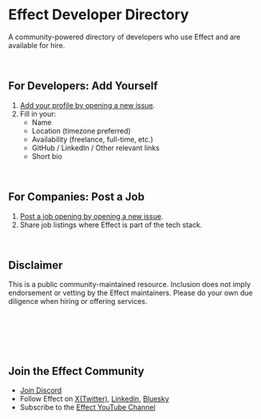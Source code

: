 # Effect Developer Directory
A community-powered directory of developers who use Effect and are available for hire.


&nbsp;
## For Developers: Add Yourself

1. [Add your profile by opening a new issue](https://github.com/mirelaprifti/effect-developer-directory/issues/new?assignees=&labels=developer-submission&template=add-developer-profile.yml).
2. Fill in your:
   - Name
   - Location (timezone preferred)
   - Availability (freelance, full-time, etc.)
   - GitHub / LinkedIn / Other relevant links
   - Short bio
  
&nbsp;
  ## For Companies: Post a Job

1. [Post a job opening by opening a new issue](https://github.com/mirelaprifti/effect-developer-directory/issues/new?template=post-a-job.yaml).
2. Share job listings where Effect is part of the tech stack.

&nbsp;
## Disclaimer

This is a public community-maintained resource.
Inclusion does not imply endorsement or vetting by the Effect maintainers.
Please do your own due diligence when hiring or offering services.

&nbsp;
---
&nbsp;
## Join the Effect Community

- [Join Discord](https://discord.gg/effect-ts)
- Follow Effect on [X(Twitter)](https://x.com/EffectTS_), [Linkedin](https://www.linkedin.com/feed/), [Bluesky](https://bsky.app/profile/effect-ts.bsky.social)
- Subscribe to the [Effect YouTube Channel](https://www.youtube.com/@effect-ts)

